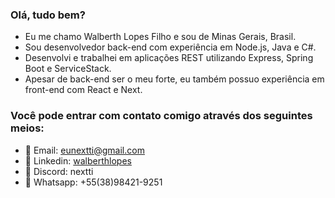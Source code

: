 ### Olá, tudo bem?
- Eu me chamo Walberth Lopes Filho e sou de Minas Gerais, Brasil.
- Sou desenvolvedor back-end com experiência em Node.js, Java e C#.
- Desenvolvi e trabalhei em aplicações REST utilizando Express, Spring Boot e ServiceStack.
- Apesar de back-end ser o meu forte, eu também possuo experiência em front-end com React e Next.

### Você pode entrar com contato comigo através dos seguintes meios:
- 📌 Email: eunextti@gmail.com
- 📌 Linkedin: [walberthlopes](https://www.linkedin.com/in/walberthlopes/)
- 📌 Discord: nextti
- 📌 Whatsapp: +55(38)98421-9251
